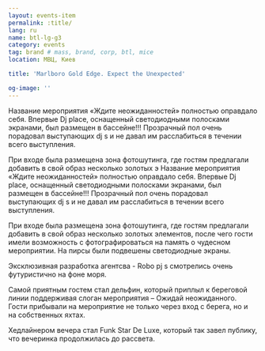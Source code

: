 ```yaml
---
layout: events-item
permalink: :title/
lang: ru
name: btl-lg-g3
category: events
tag: brand # mass, brand, corp, btl, mice
location: МВЦ, Киев

title: 'Marlboro Gold Edge. Expect the Unexpected'

og-image: ''
---
```


Название мероприятия «Ждите неожиданностей» полностью оправдало себя. Впервые Dj place, оснащенный светодиодными полосками экранами, был размещен в  бассейне!!!
Прозрачный пол очень порадовал выступающих dj s и не давал им расслабиться в течении всего выступления.

При входе  была размещена зона фотошутинга, где гостям предлагали добавить в свой образ несколько золотых э
Название мероприятия «Ждите неожиданностей» полностью оправдало себя. Впервые Dj place, оснащенный светодиодными полосками экранами, был размещен в  бассейне!!!
Прозрачный пол очень порадовал выступающих dj s и не давал им расслабиться в течении всего выступления.

При входе  была размещена зона фотошутинга, где гостям предлагали добавить в свой образ несколько золотых элементов, после чего гости имели возможность с фотографироваться на память о чудесном мероприятии.
На пирсы были подвешены светодиодные экраны.

Эксклюзивная разработка агентсва - Robo pj s смотрелись очень футуристично на фоне моря.

Самой приятным гостем стал дельфин, который приплыл к береговой линии поддерживая слоган мероприятия – Ожидай неожиданного. Гости прибывали на мероприятие не только через вход с берега, но и на собственных яхтах.

Хедлайнером вечера стал Funk Star De Luxe, который так завел  публику, что вечеринка продолжилась до рассвета.
